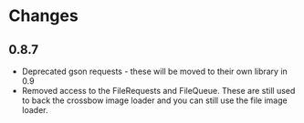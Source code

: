 Changes
===========

0.8.7
------
*  Deprecated gson requests - these will be moved to their own library in 0.9
*  Removed access to the FileRequests and FileQueue. These are still used to back the crossbow image loader and you
can still use the file image loader.